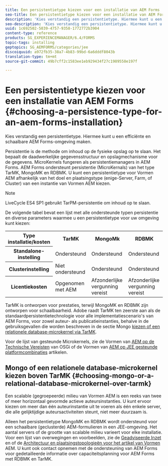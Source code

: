 ```yaml
---
title: Een persistentietype kiezen voor een installatie van AEM Forms
seo-title: Een persistentietype kiezen voor een installatie van AEM Forms
description: 'Kies verstandig een persistentietype. Hiermee kunt u een efficiënte en schaalbare AEM Forms-omgeving maken. '
seo-description: 'Kies verstandig een persistentietype. Hiermee kunt u een efficiënte en schaalbare AEM Forms-omgeving maken. '
uuid: 1c692502-5039-4757-9358-1772772b3904
content-type: reference
products: SG_EXPERIENCEMANAGER/6.4/FORMS
topic-tags: installing
geptopics: SG_AEMFORMS/categories/jee
discoiquuid: a972fb35-38a7-4b83-99bd-6a6dddf8043b
translation-type: tm+mt
source-git-commit: 49b7cff2c1583ee1eb929434f27c1989558e197f

---
```



# Een persistentietype kiezen voor een installatie van AEM Forms {#choosing-a-persistence-type-for-an-aem-forms-installation}

Kies verstandig een persistentietype. Hiermee kunt u een efficiënte en schaalbare AEM Forms-omgeving maken.

Persistentie is de methode om inhoud op de fysieke opslag op te slaan. Het bepaalt de daadwerkelijke gegevensstructuur en opslagmechanisme voor de gegevens. MicroKernels fungeren als persistentiemanagers in AEM Forms. AEM Forms ondersteunt persistentie (MicroKernals) van het type TarMK, MongoMK en RDBMK. U kunt een persistentietype voor Vormen AEM afhankelijk van het doel en plaatsingstype (enige-Server, Farm, of Cluster) van een instantie van Vormen AEM kiezen.

>[!NOTE]
>
>LiveCycle ES4 SP1 gebruikt TarPM-persistentie om inhoud op te slaan.

De volgende tabel bevat een lijst met alle ondersteunde typen persistentie en diverse parameters waarmee u een persistentietype voor uw omgeving kunt kiezen:

<table> 
 <tbody>
  <tr>
   <th><strong>Type installatie/kosten</strong></th> 
   <th><strong>TarMK</strong></th> 
   <th><strong>MongoMk</strong></th> 
   <th><strong>RDBMK</strong></th> 
  </tr>
  <tr>
   <th><strong>Standalone-instelling</strong></th> 
   <td>Ondersteund<br /> </td> 
   <td>Ondersteund</td> 
   <td>Ondersteund</td> 
  </tr>
  <tr>
   <th><strong>Clusterinstelling</strong></th> 
   <td>Niet ondersteund</td> 
   <td>Ondersteund</td> 
   <td>Ondersteund</td> 
  </tr>
  <tr>
   <th><strong>Licentiekosten</strong></th> 
   <td>Opgenomen met AEM </td> 
   <td>Afzonderlijke vergunning vereist</td> 
   <td>Afzonderlijke vergunning vereist</td> 
  </tr>
 </tbody>
</table>

TarMK is ontworpen voor prestaties, terwijl MongoMK en RDBMK zijn ontworpen voor schaalbaarheid. Adobe raadt TarMK ten zeerste aan als de standaardpersistentietechnologie voor alle implementatiescenario&#39;s van AEM Forms, voor zowel auteur- als publicatieinstanties, behalve in de gebruiksgevallen die worden beschreven in de sectie Mongo [kiezen of een relationele database-microkernel via TarMK](#p-choosing-mongo-or-a-relational-database-microkernel-over-tarmk-p).

Voor de lijst van gesteunde Microkernels, zie de Vormen van [AEM op de Technische Vereisten](/help/sites-deploying/technical-requirements.md) van OSGi of de Vormen van [AEM op JEE gesteunde platformcombinaties](/help/forms/using/aem-forms-jee-supported-platforms.md) artikelen.

## Mongo of een relationele database-microkernel kiezen boven TarMK {#choosing-mongo-or-a-relational-database-microkernel-over-tarmk}

Een scalable (gegroepeerde) milieu van Vormen AEM is een reeks van twee of meer horizontaal gevormde actieve auteursinstanties. U kunt ervoor kiezen om meer dan één auteurinstantie uit te voeren als één enkele server, die alle gelijktijdige auteursactiviteiten steunt, niet meer duurzaam is.

Alleen het persistentietype MongoMK en RDBMK wordt ondersteund voor een schaalbare (geclusterde) AEM-formulieren in een JEE-omgeving. Het aantal servers of de grootte van scalable milieu varieert voor elke installatie. Voor een lijst van overwegingen en voorbeelden, zie de [Geadviseerde Inzet](/help/sites-deploying/recommended-deploys.md) en of de [Architectuur en plaatsingstopologieën voor het artikel van Vormen](/help/forms/using/aem-forms-architecture-deployment.md) AEM. U kunt ook contact opnemen met de ondersteuning van AEM Forms voor gedetailleerde informatie over capaciteitsplanning voor AEM Forms met RDBMK en TarMK.
